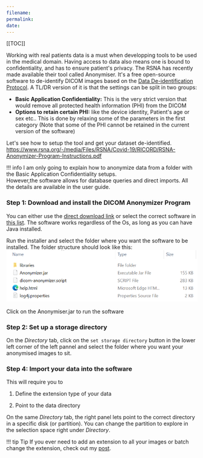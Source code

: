```yaml
---
filename:
permalink:
date: 
---
```

[[TOC]]

Working with real patients data is a must when developping tools to be used in the medical domain. Having access to data also means one is bound to confidentiality, and has to ensure patient's privacy. 
The RSNA has recently made available their tool called Anonymiser. It's a free open-source software to de-identify DICOM images based on the [Data De-identification Protocol](). A TL/DR version of it is that the settings can be split in two groups:  
- **Basic Application Confidentiality:** This is the very strict version that would remove all protected health information (PHI) from the DICOM
- **Options to retain certain PHI:** like the device identity, Patient's age or sex etc.. This is done by relaxing some of the parameters in the first category (Note that some of the PHI cannot be retained in the current version of the software)

Let's see how to setup the tool and get your dataset de-identified.
https://www.rsna.org/-/media/Files/RSNA/Covid-19/RICORD/RSNA-Anonymizer-Program-Instructions.pdf

!!! info
        I am only going to explain how to anonymize data from a folder with the Basic Application Confidentiality setups.  
        However,the software allows for database queries and direct imports. All the details are available in the user guide.

### Step 1: Download and install the DICOM Anonymizer Program

You can either use the [direct download link](http://mirc.rsna.org/download/Anonymizer-installer.jar
) or select the correct software in [this list](http://mirc.rsna.org/download). The software works regardless of the Os, as long as you can have Java installed.

Run the installer and select the folder where you want the software to be installed. The folder structure should look like this:  
![anonymimage](../assets/images/anonyminstall.PNG)

Click on the Anonymiser.jar to run the software

### Step 2: Set up a storage directory

On the *Directory* tab, click on the `set storage directory` button in the lower left corner of the left pannel and select the folder where you want your anonymised images to sit.

### Step 4: Import your data into the software

This will require you to

1. Define the extension type of your data  

2. Point to the data directory

On the same *Directory* tab, the right panel lets point to the correct directory in a specific disk (or partition). You can change the partition to explore in the selection space right under *Directory*.

!!! tip Tip
        If you ever need to add an extension to all your images or batch change the extension, check out my [post]("_posts/_til/batchrename").
